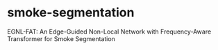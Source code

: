 # smoke-segmentation
EGNL-FAT: An Edge-Guided Non-Local Network with Frequency-Aware Transformer for Smoke Segmentation
